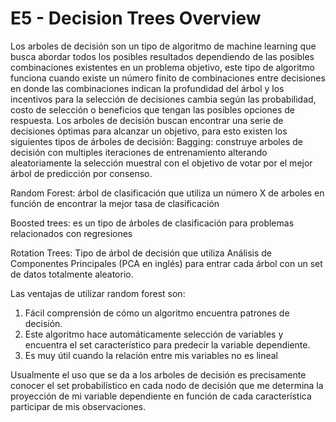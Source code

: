 # E5 - Decision Trees Overview

Los arboles de decisión son un tipo de algoritmo de machine learning que busca abordar todos los posibles resultados dependiendo de las posibles combinaciones existentes en un problema objetivo, este tipo de algoritmo funciona cuando existe un número finito de combinaciones entre decisiones en donde las combinaciones indican la profundidad del árbol y los incentivos para la selección de decisiones cambia según las probabilidad, costo de selección o beneficios que tengan las posibles opciones de respuesta. 
 Los arboles de decisión buscan encontrar una serie de decisiones óptimas para alcanzar un objetivo, para esto existen los siguientes tipos de árboles de decisión:
Bagging: construye arboles de decisión con multiples iteraciones de entrenamiento alterando aleatoriamente la selección muestral con el objetivo de votar por el mejor árbol de predicción por consenso. 

Random Forest: árbol de clasificación que utiliza un número X de arboles en función de encontrar la mejor tasa de clasificación 

Boosted trees: es un tipo de árboles de clasificación para problemas relacionados con regresiones

Rotation Trees: Tipo de árbol de decisión que utiliza Análisis de Componentes Principales (PCA en inglés) para entrar cada árbol con un set de datos totalmente aleatorio. 

Las ventajas de utilizar random forest son:

1.	Fácil comprensión de cómo un algoritmo encuentra patrones de decisión. 
2.	Este algoritmo hace automáticamente selección de variables y encuentra el set característico para predecir la variable dependiente. 
3.	Es muy útil cuando la relación entre mis variables no es lineal 

Usualmente el uso que se da a los arboles de decisión es precisamente conocer el set probabilístico en cada nodo de decisión que me determina la proyección de mi variable dependiente en función de cada característica participar de mis observaciones. 


